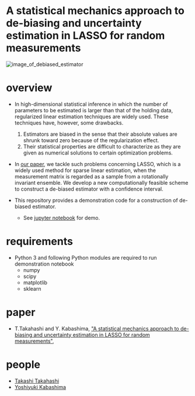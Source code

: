 A statistical mechanics approach to de-biasing and uncertainty estimation in LASSO for random measurements
===


![image_of_debiased_estimator](https://takashi-takahashi.github.io/sandbox/debiased_estimator.png)

# overview 
* In high-dimensional statistical inference in which the number of parameters to be estimated is larger than that of the holding data, regularized linear estimation techniques are widely used. These techniques have, however, some drawbacks. 

    1. Estimators are biased in the sense that their absolute values are shrunk toward zero because of the regularization effect. 
    2. Their statistical properties are difficult to characterize as they are given as numerical solutions to certain optimization problems.

* In [our paper]((https://arxiv.org/abs/1803.09927)), we tackle such problems concerning LASSO, which is a widely used method for sparse linear estimation, when the measurement matrix is regarded as a sample from a rotationally invariant ensemble. We develop a new computationally feasible scheme to construct a de-biased estimator with a confidence interval.

* This repository provides a demonstration code for a construction of de-biased estimator.  
    * See [jupyter notebook](https://github.com/takashi-takahashi/debiasing_lasso_demo/blob/master/demonstration.ipynb) for demo. 


# requirements

* Python 3 and following Python modules are required to run demonstration notebook 
    * numpy
    * scipy
    * matplotlib
    * sklearn


# paper 
* T.Takahashi and Y. Kabashima, 
["A statistical mechanics approach to de-biasing and uncertainty estimation in LASSO for random measurements",](https://arxiv.org/abs/1803.09927) 

# people
* [Takashi Takahashi](https://takashi-takahashi.github.io/)
* [Yoshiyuki Kabashima](http://www.sp.dis.titech.ac.jp/~kaba/index_e.html)